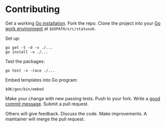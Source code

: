 # Contributing

Get a working [Go installation].
Fork the repo.
Clone the project into your [Go work environment] at `$GOPATH/src/statusok`.

  [Go installation]: http://golang.org/doc/install
  [Go work environment]: http://golang.org/doc/code.html

Set up:

```
go get -t -d -v ./...
go install -v ./...
```

Test the packages:

```
go test -v -race ./...
```

Embed templates into Go program:

```
$OK/gen/bin/embed
```

Make your change with new passing tests.
Push to your fork.
Write a [good commit message][commit].
Submit a pull request.

  [commit]: http://tbaggery.com/2008/04/19/a-note-about-git-commit-messages.html

Others will give feedback.
Discuss the code.
Make improvements.
A maintainer will merge the pull request.
